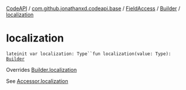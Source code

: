 [CodeAPI](../../../index.md) / [com.github.jonathanxd.codeapi.base](../../index.md) / [FieldAccess](../index.md) / [Builder](index.md) / [localization](.)

# localization

`lateinit var localization: Type``fun localization(value: Type): `[`Builder`](index.md)

Overrides [Builder.localization](../../-accessor/-builder/localization.md)

See [Accessor.localization](../../-accessor/localization.md)

